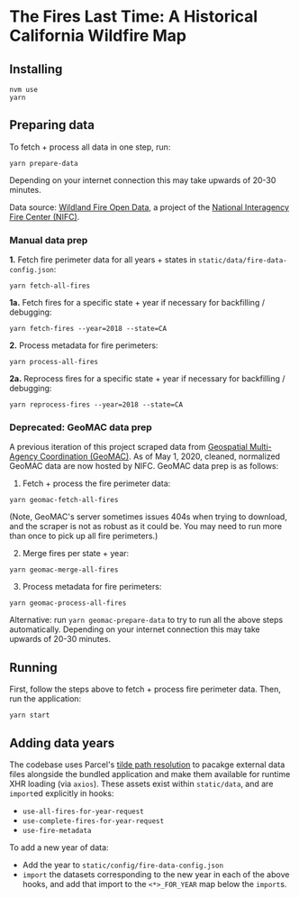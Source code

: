 # The Fires Last Time: A Historical California Wildfire Map

## Installing

```
nvm use
yarn
```


## Preparing data

To fetch + process all data in one step, run:
```
yarn prepare-data
```
Depending on your internet connection this may take upwards of 20-30 minutes.

Data source: [Wildland Fire Open Data](https://data-nifc.opendata.arcgis.com/), a project of the [National Interagency Fire Center (NIFC)](https://www.nifc.gov/).

### Manual data prep

**1.** Fetch fire perimeter data for all years + states in `static/data/fire-data-config.json`:

```
yarn fetch-all-fires
```

**1a.** Fetch fires for a specific state + year if necessary for backfilling / debugging:

```
yarn fetch-fires --year=2018 --state=CA
```

**2.** Process metadata for fire perimeters:

```
yarn process-all-fires
```

**2a.** Reprocess fires for a specific state + year if necessary for backfilling / debugging:

```
yarn reprocess-fires --year=2018 --state=CA
```

### Deprecated: GeoMAC data prep

A previous iteration of this project scraped data from [Geospatial Multi-Agency Coordination (GeoMAC)](https://www.geomac.gov/). As of May 1, 2020, cleaned, normalized GeoMAC data are now hosted by NIFC. GeoMAC data prep is as follows:

1. Fetch + process the fire perimeter data:

```
yarn geomac-fetch-all-fires
```

(Note, GeoMAC's server sometimes issues 404s when trying to download, and the scraper is not as robust as it could be. You may need to run more than once to pick up all fire perimeters.)

2. Merge fires per state + year:

```
yarn geomac-merge-all-fires
```

3. Process metadata for fire perimeters:

```
yarn geomac-process-all-fires
```

Alternative: run `yarn geomac-prepare-data` to try to run all the above steps automatically. Depending on your internet connection this may take upwards of 20-30 minutes.


## Running

First, follow the steps above to fetch + process fire perimeter data.
Then, run the application:

```
yarn start
```

## Adding data years

The codebase uses Parcel's [tilde path resolution](https://v2.parceljs.org/features/module-resolution/#tilde-paths) to pacakge external data files alongside the bundled application and make them available for runtime XHR loading (via `axios`). These assets exist within `static/data`, and are `import`ed explicitly in hooks:

- `use-all-fires-for-year-request`
- `use-complete-fires-for-year-request`
- `use-fire-metadata`

To add a new year of data:

- Add the year to `static/config/fire-data-config.json`
- `import` the datasets corresponding to the new year in each of the above hooks, and add that import to the `<*>_FOR_YEAR` map below the `import`s.
